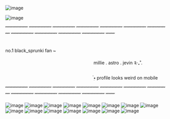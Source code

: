 ![image](https://github.com/user-attachments/assets/e0ad6f90-fdeb-4b9f-8e9d-ae92f8fdea34)

![image](https://github.com/user-attachments/assets/48e25d27-bcff-4048-9d76-5d7279eeca4a)



﹌﹌﹌﹌﹌ ﹌﹌﹌﹌﹌ ﹌﹌﹌﹌﹌ ﹌﹌﹌﹌﹌ ﹌﹌﹌﹌﹌ ﹌﹌﹌﹌﹌ ﹌﹌﹌﹌﹌ ﹌﹌﹌﹌﹌ ﹌﹌﹌﹌﹌ ﹌﹌﹌﹌﹌ ﹌﹌﹌﹌﹌ ﹌﹌



‎ ‎ ‎ ‎ ‎ ‎ ‎ ‎ ‎ ‎ ‎ ‎ ‎ ‎ ‎ ‎ ‎ ‎ ‎ ‎ ‎ ‎ ‎ ‎ ‎ ‎ ‎ ‎ ‎ ‎ ‎ ‎ ‎ ‎ ‎ ‎ ‎‎ ‎ ‎ ‎ ‎ ‎ ‎ ‎ ‎ ‎ ‎ ‎ ‎ ‎ ‎ ‎ ‎ ‎ ‎ ‎ ‎ ‎ ‎ ‎ ‎ ‎ ‎ ‎ ‎ ‎ ‎ ‎ ‎ ‎ ‎ ‎ ‎ ‎ ‎ ‎ ‎ ‎ ‎ ‎ ‎ ‎ ‎ ‎ ‎ ‎ ‎ ‎ ‎ ‎ ‎ ‎ ‎ ‎ ‎ ‎ ‎‎ ‎ ‎   
‎ ‎ ‎ ‎ ‎ ‎ ‎ ‎ ‎ ‎ ‎ ‎ ‎ ‎ ‎ ‎ ‎ ‎ ‎ ‎ ‎ ‎ ‎ ‎ ‎ ‎ ‎ ‎ ‎ ‎ ‎ ‎ ‎ ‎ ‎ ‎ ‎‎ ‎ ‎ ‎ ‎ ‎ ‎ ‎ ‎ ‎ ‎ ‎ ‎ ‎ ‎ ‎ ‎ ‎ ‎ ‎ ‎ ‎ ‎ ‎ ‎ ‎ ‎ ‎ ‎ ‎ ‎ ‎ ‎ ‎ ‎ ‎ ‎ ‎ ‎ ‎ ‎ ‎ ‎ ‎ ‎ ‎ ‎ ‎ ‎ ‎ ‎ ‎ ‎ ‎ ‎ ‎‎ ‎  no.1 black_sprunki fan ~

‎ ‎ ‎ ‎ ‎ ‎ ‎ ‎ ‎ ‎ ‎ ‎ ‎ ‎ ‎ ‎ ‎ ‎ ‎ ‎ ‎ ‎ ‎ ‎ ‎ ‎ ‎ ‎ ‎ ‎ ‎ ‎ ‎ ‎ ‎ ‎‎ ‎ ‎ ‎ ‎ ‎ ‎ ‎ ‎ ‎ ‎ ‎ ‎ ‎ ‎ ‎ ‎ ‎ ‎ ‎ ‎ ‎ ‎ ‎ ‎ ‎ ‎ ‎ ‎ ‎ ‎ ‎ ‎ ‎ ‎ ‎ ‎ ‎ ‎ ‎ ‎ ‎ ‎ ‎ ‎ ‎ ‎ ‎ ‎ ‎ ‎ ‎ ‎ ‎ ‎ ‎‎ ‎‎ ‎   ‎ millie . astro . jevin ༉‧₊˚.

‎ ‎ ‎ ‎ ‎ ‎ ‎ ‎ ‎ ‎ ‎ ‎ ‎ ‎ ‎ ‎ ‎ ‎ ‎ ‎ ‎ ‎ ‎ ‎ ‎ ‎ ‎ ‎ ‎ ‎ ‎ ‎ ‎ ‎ ‎ ‎‎ ‎ ‎ ‎ ‎ ‎ ‎ ‎ ‎ ‎ ‎ ‎ ‎ ‎ ‎ ‎ ‎ ‎ ‎ ‎ ‎ ‎ ‎ ‎ ‎ ‎ ‎ ‎ ‎ ‎ ‎ ‎ ‎ ‎ ‎ ‎ ‎ ‎ ‎ ‎ ‎ ‎ ‎ ‎ ‎ ‎ ‎ ‎ ‎ ‎ ‎ ‎ ‎ ‎  ‎‎๋࣭ ⭑ profile looks weird on mobile

﹌﹌﹌﹌﹌ ﹌﹌﹌﹌﹌ ﹌﹌﹌﹌﹌ ﹌﹌﹌﹌﹌ ﹌﹌﹌﹌﹌ ﹌﹌﹌﹌﹌ ﹌﹌﹌﹌﹌ ﹌﹌﹌﹌﹌ ﹌﹌﹌﹌﹌ ﹌﹌﹌﹌﹌ ﹌﹌﹌﹌﹌ ﹌﹌

![image](https://github.com/user-attachments/assets/5f42425f-8cfe-49ba-ae40-254c5dcc8d69) ![image](https://github.com/user-attachments/assets/d2b694e8-4ca2-4e6a-8ad3-6ca5faea0393) ![image](https://github.com/user-attachments/assets/c3894b60-5f8d-44b1-ba40-58f90288489b) ![image](https://github.com/user-attachments/assets/b374e549-3000-4694-b57f-c1ea2cf20d0b) ![image](https://github.com/user-attachments/assets/8f721008-0ea6-4d57-b9c5-1e621bed4c78) ![image](https://github.com/user-attachments/assets/bcc8d32e-21f5-4a10-86a1-df8882b6d73e) ![image](https://github.com/user-attachments/assets/584a72c3-23e3-434d-951b-4954b2db8b7c) ![image](https://github.com/user-attachments/assets/380ca750-1d88-4b86-ba44-f0f71981d6bf) ![image](https://github.com/user-attachments/assets/cddef8e1-88e3-4ab8-96e2-0725351cc42a) ![image](https://github.com/user-attachments/assets/07da61d0-b631-47de-82fc-1538f5ef773f) ![image](https://github.com/user-attachments/assets/ad0fe431-c927-4053-b67e-78ba090f72bc) ![image](https://github.com/user-attachments/assets/042e40f4-b3d1-4a86-a5c1-3a1da4993bd0) ![image](https://github.com/user-attachments/assets/6cb641fa-f5ad-4712-b69e-88519e1313f0) ![image](https://github.com/user-attachments/assets/a216bad5-e072-4ce8-85b2-5995f102ea2d) ![image](https://github.com/user-attachments/assets/dec9e0f2-0cb7-4144-b1ac-58c2b5d358bc) 






















































 






















